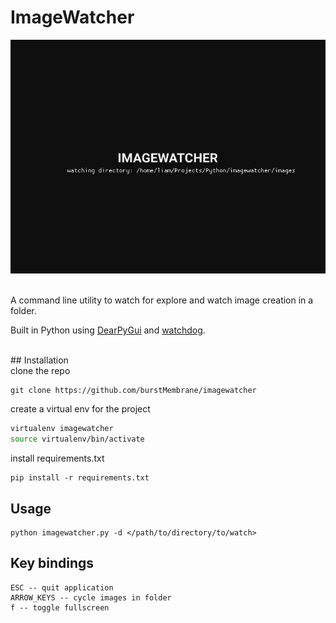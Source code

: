 # ImageWatcher

![ImageWatcher UI Preview](assets/preview.png)

<br>
A command line utility to watch for explore and watch image creation in a folder.

Built in Python using [DearPyGui](https://github.com/hoffstadt/DearPyGui) and [watchdog](https://github.com/gorakhargosh/watchdog).

<br>
## Installation
<br>
clone the repo

```
git clone https://github.com/burstMembrane/imagewatcher
```

create a virtual env for the project
<br>
``` bash
virtualenv imagewatcher
source virtualenv/bin/activate
```

install requirements.txt

```
pip install -r requirements.txt
```

## Usage

```
python imagewatcher.py -d </path/to/directory/to/watch>
```

## Key bindings

```
ESC -- quit application
ARROW_KEYS -- cycle images in folder
f -- toggle fullscreen
```